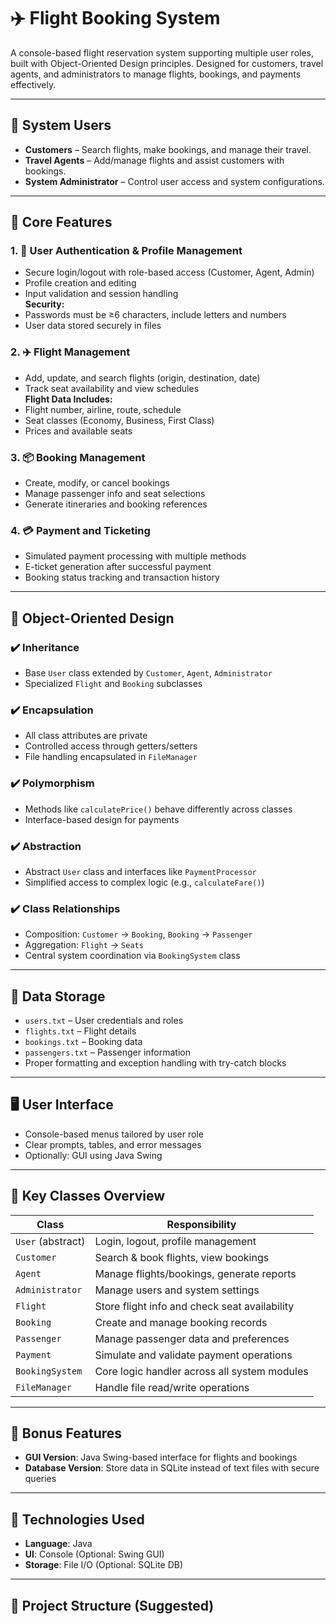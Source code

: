 # ✈️ Flight Booking System

A console-based flight reservation system supporting multiple user roles, built with Object-Oriented Design principles. Designed for customers, travel agents, and administrators to manage flights, bookings, and payments effectively.

---

## 👥 System Users

- **Customers** – Search flights, make bookings, and manage their travel.
- **Travel Agents** – Add/manage flights and assist customers with bookings.
- **System Administrator** – Control user access and system configurations.

---

## 🌟 Core Features

### 1. 🔐 User Authentication & Profile Management
- Secure login/logout with role-based access (Customer, Agent, Admin)
- Profile creation and editing
- Input validation and session handling  
**Security:**  
- Passwords must be ≥6 characters, include letters and numbers  
- User data stored securely in files  

### 2. ✈️ Flight Management
- Add, update, and search flights (origin, destination, date)
- Track seat availability and view schedules  
**Flight Data Includes:**
- Flight number, airline, route, schedule
- Seat classes (Economy, Business, First Class)
- Prices and available seats

### 3. 📦 Booking Management
- Create, modify, or cancel bookings
- Manage passenger info and seat selections
- Generate itineraries and booking references

### 4. 💳 Payment and Ticketing
- Simulated payment processing with multiple methods
- E-ticket generation after successful payment
- Booking status tracking and transaction history

---

## 🔧 Object-Oriented Design

### ✔️ Inheritance
- Base `User` class extended by `Customer`, `Agent`, `Administrator`
- Specialized `Flight` and `Booking` subclasses

### ✔️ Encapsulation
- All class attributes are private
- Controlled access through getters/setters
- File handling encapsulated in `FileManager`

### ✔️ Polymorphism
- Methods like `calculatePrice()` behave differently across classes
- Interface-based design for payments

### ✔️ Abstraction
- Abstract `User` class and interfaces like `PaymentProcessor`
- Simplified access to complex logic (e.g., `calculateFare()`)

### ✔️ Class Relationships
- Composition: `Customer` → `Booking`, `Booking` → `Passenger`
- Aggregation: `Flight` → `Seats`
- Central system coordination via `BookingSystem` class

---

## 💾 Data Storage

- `users.txt` – User credentials and roles  
- `flights.txt` – Flight details  
- `bookings.txt` – Booking data  
- `passengers.txt` – Passenger information  
- Proper formatting and exception handling with try-catch blocks

---

## 🖥️ User Interface

- Console-based menus tailored by user role
- Clear prompts, tables, and error messages
- Optionally: GUI using Java Swing

---

## 🧱 Key Classes Overview

| Class           | Responsibility                                  |
|----------------|--------------------------------------------------|
| `User` (abstract)     | Login, logout, profile management             |
| `Customer`      | Search & book flights, view bookings            |
| `Agent`         | Manage flights/bookings, generate reports       |
| `Administrator` | Manage users and system settings                |
| `Flight`        | Store flight info and check seat availability   |
| `Booking`       | Create and manage booking records               |
| `Passenger`     | Manage passenger data and preferences           |
| `Payment`       | Simulate and validate payment operations        |
| `BookingSystem` | Core logic handler across all system modules    |
| `FileManager`   | Handle file read/write operations               |

---

## 🚀 Bonus Features

- **GUI Version**: Java Swing-based interface for flights and bookings
- **Database Version**: Store data in SQLite instead of text files with secure queries

---

## 📌 Technologies Used

- **Language**: Java  
- **UI**: Console (Optional: Swing GUI)  
- **Storage**: File I/O (Optional: SQLite DB)

---

## 📁 Project Structure (Suggested)


